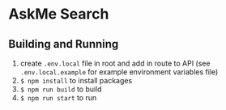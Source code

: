 # AskMe Search

## Building and Running

1. create `.env.local` file in root and add in route to API (see `.env.local.example` for example environment variables file)
2. `$ npm install` to install packages
3. `$ npm run build` to build  
4. `$ npm run start` to run
